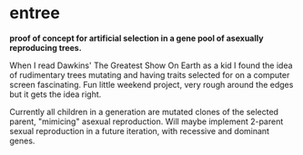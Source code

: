 # entree
**proof of concept for artificial selection in a gene pool of asexually reproducing trees.**

When I read Dawkins' The Greatest Show On Earth as a kid I found the idea of rudimentary trees mutating and having traits selected for on a computer screen fascinating. Fun little weekend project, very rough around the edges but it gets the idea right. 

Currently all children in a generation are mutated clones of the selected parent, "mimicing" asexual reproduction. Will maybe implement 2-parent sexual reproduction in a future iteration, with recessive and dominant genes.
